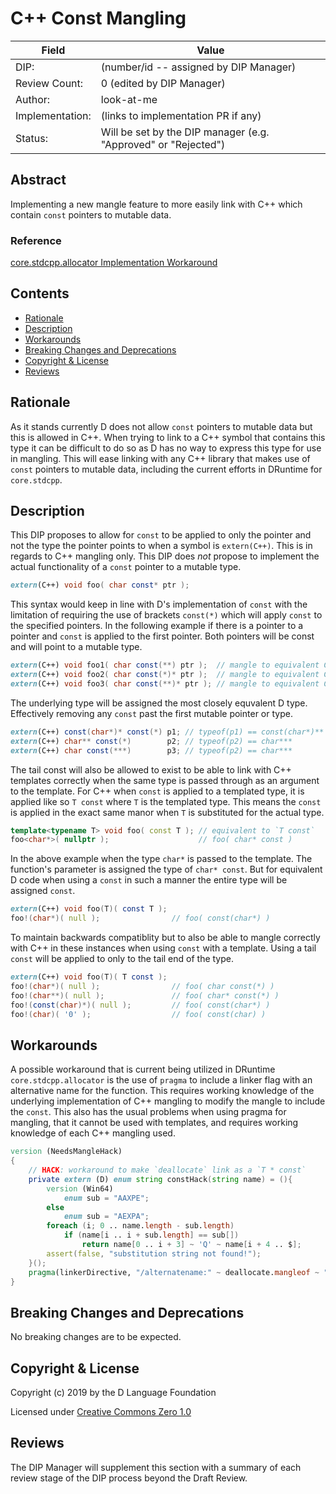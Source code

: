 # C++ Const Mangling

| Field           | Value                                                           |
|-----------------|-----------------------------------------------------------------|
| DIP:            | (number/id -- assigned by DIP Manager)                          |
| Review Count:   | 0 (edited by DIP Manager)                                       |
| Author:         | look-at-me                                                      |
| Implementation: | (links to implementation PR if any)                             |
| Status:         | Will be set by the DIP manager (e.g. "Approved" or "Rejected")  |

## Abstract

Implementing a new mangle feature to more easily link with C++ which contain `const` pointers to mutable data.

### Reference

[core.stdcpp.allocator Implementation Workaround](https://github.com/dlang/druntime/blob/bc940316b4cd7cf6a76e34b7396de2003867fbef/src/core/stdcpp/allocator.d#L50)

## Contents
* [Rationale](#rationale)
* [Description](#description)
* [Workarounds](#workarounds)
* [Breaking Changes and Deprecations](#breaking-changes-and-deprecations)
* [Copyright & License](#copyright--license)
* [Reviews](#reviews)

## Rationale

As it stands currently D does not allow `const` pointers to mutable data but this is allowed in C++. When trying to link to a C++ symbol that contains this type it can be difficult to do so as D has no way to express this type for use in mangling. This will ease linking with any C++ library that makes use of `const` pointers to mutable data, including the current efforts in DRuntime for `core.stdcpp`.

## Description

This DIP proposes to allow for `const` to be applied to only the pointer and not the type the pointer points to when a symbol is `extern(C++)`. This is in regards to C++ mangling only. This DIP does *not* propose to implement the actual functionality of a `const` pointer to a mutable type.

```D
extern(C++) void foo( char const* ptr );
```

This syntax would keep in line with D's implementation of `const` with the limitation of requiring the use of brackets `const(*)` which will apply `const` to the specified pointers. In the following example if there is a pointer to a pointer and `const` is applied to the first pointer. Both pointers will be const and will point to a mutable type.

```D
extern(C++) void foo1( char const(**) ptr );  // mangle to equivalent C++ char *const *const
extern(C++) void foo2( char const(*)* ptr );  // mangle to equivalent C++ char *const *
extern(C++) void foo3( char const(**)* ptr ); // mangle to equivalent C++ char *const *const *
```

The underlying type will be assigned the most closely equvalent D type. Effectively removing any `const` past the first mutable pointer or type.

```D
extern(C++) const(char*)* const(*) p1; // typeof(p1) == const(char*)**
extern(C++) char** const(*)        p2; // typeof(p2) == char***
extern(C++) char const(***)        p3; // typeof(p2) == char***
```
The tail const will also be allowed to exist to be able to link with C++ templates correctly when the same type is passed through as an argument to the template. For C++ when `const` is applied to a templated type, it is applied like so `T const` where `T` is the templated type. This means the `const` is applied in the exact same manor when `T` is substituted for the actual type.

```C++
template<typename T> void foo( const T ); // equivalent to `T const`
foo<char*>( nullptr );                    // foo( char* const )
```

In the above example when the type `char*` is passed to the template. The function's parameter is assigned the type of `char* const`. But for equivalent D code when using a `const` in such a manner the entire type will be assigned `const`.

```D
extern(C++) void foo(T)( const T );
foo!(char*)( null );                // foo( const(char*) )
```

To maintain backwards compatiblity but to also be able to mangle correctly with C++ in these instances when using `const` with a template. Using a tail `const` will be applied to only to the tail end of the type.

```D
extern(C++) void foo(T)( T const );
foo!(char*)( null );                // foo( char const(*) )
foo!(char**)( null );               // foo( char* const(*) )
foo!(const(char)*)( null );         // foo( const(char*) )
foo!(char)( '0' );                  // foo( const(char) )
```

## Workarounds

A possible workaround that is current being utilized in DRuntime `core.stdcpp.allocator` is the use of `pragma` to include a linker flag with an alternative name for the function. This requires working knowledge of the underlying implementation of C++ mangling to modify the mangle to include the `const`. This also has the usual problems when using pragma for mangling, that it cannot be used with templates, and requires working knowledge of each C++ mangling used.

```D
version (NeedsMangleHack)
{
    // HACK: workaround to make `deallocate` link as a `T * const`
    private extern (D) enum string constHack(string name) = (){
        version (Win64)
            enum sub = "AAXPE";
        else
            enum sub = "AEXPA";
        foreach (i; 0 .. name.length - sub.length)
            if (name[i .. i + sub.length] == sub[])
                return name[0 .. i + 3] ~ 'Q' ~ name[i + 4 .. $];
        assert(false, "substitution string not found!");
    }();
    pragma(linkerDirective, "/alternatename:" ~ deallocate.mangleof ~ "=" ~ constHack!(deallocate.mangleof));
}
```

## Breaking Changes and Deprecations

No breaking changes are to be expected.

## Copyright & License

Copyright (c) 2019 by the D Language Foundation

Licensed under [Creative Commons Zero 1.0](https://creativecommons.org/publicdomain/zero/1.0/legalcode.txt)

## Reviews

The DIP Manager will supplement this section with a summary of each review stage
of the DIP process beyond the Draft Review.
